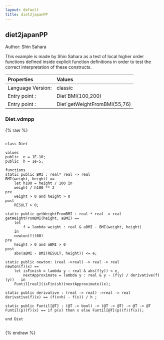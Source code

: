 ```yaml
---
layout: default
title: diet2japanPP
---
```


## diet2japanPP
Author: Shin Sahara


This example is made by Shin Sahara as a test of local higher order
functions defined inside explicit function definitions in order to
test the correct interpretation of these constructs.

| Properties | Values          |
| :------------ | :---------- |
|Language Version:| classic|
|Entry point     :| Diet`BMI(100,200)|
|Entry point     :| Diet`getWeightFromBMI(55,76)|


### Diet.vdmpp

{% raw %}
~~~vdm
                                          
class Diet

values
public	e = 1E-10;
public	h = 1e-5;	

functions
static public BMI : real* real -> real
BMI(weight, height) ==
	let	h100 = height / 100	in
	weight / h100 ** 2
pre
	weight > 0 and height > 0
post
	RESULT > 0;
                            
static public getWeightFromBMI : real * real -> real
getWeightFromBMI(height, aBMI) ==
	let	
		f = lambda weight : real & aBMI - BMI(weight, height) 
	in
	newton(f)(60)
pre
	height > 0 and aBMI > 0
post
	abs(aBMI - BMI(RESULT, height)) <= e;
                            
static public newton: (real ->real) -> real -> real
newton(f)(x) ==
	let	isFinish = lambda y : real & abs(f(y)) < e,
		nextApproximate = lambda y : real & y - (f(y) / derivative(f)(y))	in
	Funtil[real](isFinish)(nextApproximate)(x);
                            
static public derivative : (real -> real) ->real -> real
derivative(f)(x) == (f(x+h) - f(x)) / h ;
                            
static public Funtil[@T] : (@T -> bool) -> (@T -> @T) -> @T -> @T
Funtil(p)(f)(x) == if p(x) then x else Funtil[@T](p)(f)(f(x));
                            
end Diet
                                                                        
~~~
{% endraw %}

